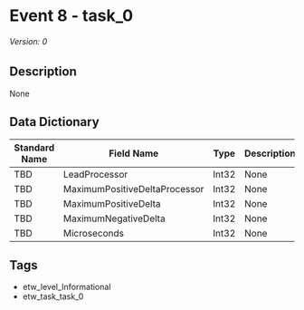 # Event 8 - task_0
###### Version: 0

## Description
None

## Data Dictionary
|Standard Name|Field Name|Type|Description|Sample Value|
|---|---|---|---|---|
|TBD|LeadProcessor|Int32|None|`None`|
|TBD|MaximumPositiveDeltaProcessor|Int32|None|`None`|
|TBD|MaximumPositiveDelta|Int32|None|`None`|
|TBD|MaximumNegativeDelta|Int32|None|`None`|
|TBD|Microseconds|Int32|None|`None`|

## Tags
* etw_level_Informational
* etw_task_task_0